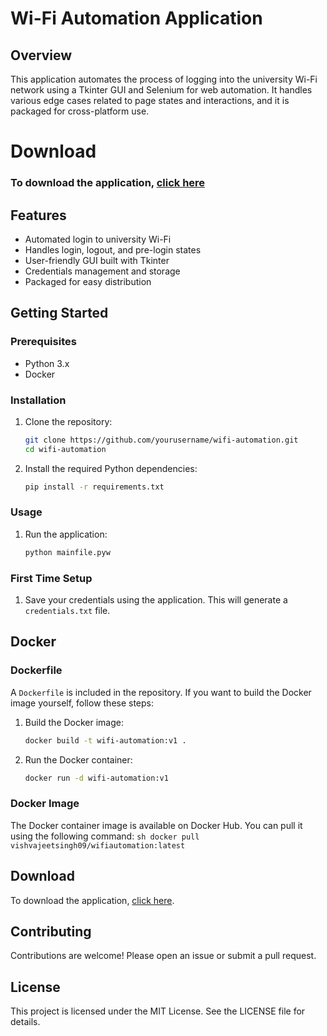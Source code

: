 # Wi-Fi Automation Application

## Overview

This application automates the process of logging into the university Wi-Fi network using a Tkinter GUI and Selenium for web automation. It handles various edge cases related to page states and interactions, and it is packaged for cross-platform use.

# Download

### To download the application, [click here](https://www.dropbox.com/scl/fi/m6hv54zx9bfyyr3gmqsdo/mainfile.exe?rlkey=8ufmi1ltzoyfbzz0zefdn7ca4&st=zshnw6gg&dl=0)

## Features

- Automated login to university Wi-Fi
- Handles login, logout, and pre-login states
- User-friendly GUI built with Tkinter
- Credentials management and storage
- Packaged for easy distribution

## Getting Started

### Prerequisites

- Python 3.x
- Docker

### Installation

1. Clone the repository:
    ```sh
    git clone https://github.com/yourusername/wifi-automation.git
    cd wifi-automation
    ```

2. Install the required Python dependencies:
    ```sh
    pip install -r requirements.txt
    ```

### Usage

1. Run the application:
    ```sh
    python mainfile.pyw
    ```

### First Time Setup

1. Save your credentials using the application. This will generate a `credentials.txt` file.

## Docker

### Dockerfile

A `Dockerfile` is included in the repository. If you want to build the Docker image yourself, follow these steps:

1. Build the Docker image:
    ```sh
    docker build -t wifi-automation:v1 .
    ```

2. Run the Docker container:
    ```sh
    docker run -d wifi-automation:v1
    ```

### Docker Image

The Docker container image is available on Docker Hub. You can pull it using the following command:
    ```sh
    docker pull vishvajeetsingh09/wifiautomation:latest
    ```

## Download

To download the application, [click here](https://www.dropbox.com/scl/fi/m6hv54zx9bfyyr3gmqsdo/mainfile.exe?rlkey=8ufmi1ltzoyfbzz0zefdn7ca4&st=zshnw6gg&dl=0).

## Contributing

Contributions are welcome! Please open an issue or submit a pull request.

## License

This project is licensed under the MIT License. See the LICENSE file for details.

